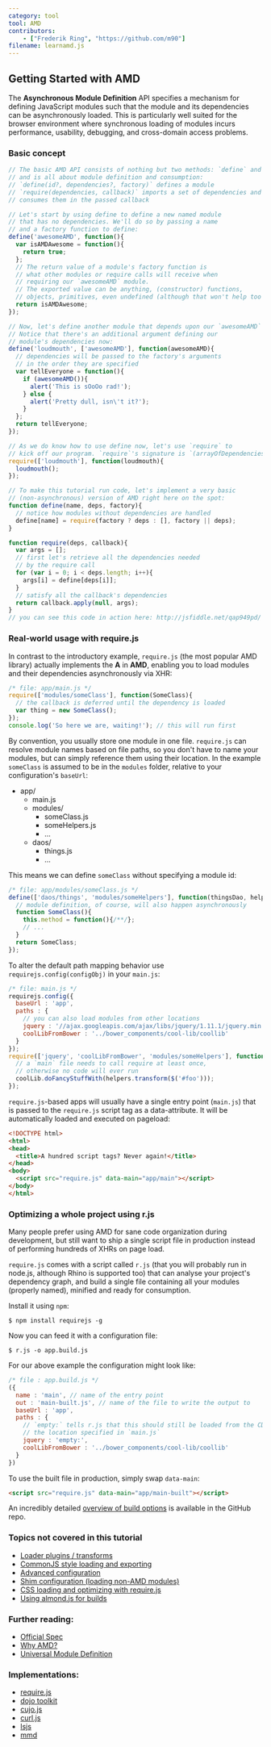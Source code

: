 ```yaml
---
category: tool
tool: AMD
contributors:
    - ["Frederik Ring", "https://github.com/m90"]
filename: learnamd.js
---
```


## Getting Started with AMD

The **Asynchronous Module Definition** API specifies a mechanism for defining
JavaScript modules such that the module and its dependencies can be asynchronously
loaded. This is particularly well suited for the browser environment where
synchronous loading of modules incurs performance, usability, debugging, and
cross-domain access problems.

### Basic concept

```javascript
// The basic AMD API consists of nothing but two methods: `define` and `require`
// and is all about module definition and consumption:
// `define(id?, dependencies?, factory)` defines a module
// `require(dependencies, callback)` imports a set of dependencies and
// consumes them in the passed callback

// Let's start by using define to define a new named module
// that has no dependencies. We'll do so by passing a name
// and a factory function to define:
define('awesomeAMD', function(){
  var isAMDAwesome = function(){
    return true;
  };
  // The return value of a module's factory function is
  // what other modules or require calls will receive when
  // requiring our `awesomeAMD` module.
  // The exported value can be anything, (constructor) functions,
  // objects, primitives, even undefined (although that won't help too much).
  return isAMDAwesome;
});

// Now, let's define another module that depends upon our `awesomeAMD` module.
// Notice that there's an additional argument defining our
// module's dependencies now:
define('loudmouth', ['awesomeAMD'], function(awesomeAMD){
  // dependencies will be passed to the factory's arguments
  // in the order they are specified
  var tellEveryone = function(){
    if (awesomeAMD()){
      alert('This is sOoOo rad!');
    } else {
      alert('Pretty dull, isn\'t it?');
    }
  };
  return tellEveryone;
});

// As we do know how to use define now, let's use `require` to
// kick off our program. `require`'s signature is `(arrayOfDependencies, callback)`.
require(['loudmouth'], function(loudmouth){
  loudmouth();
});

// To make this tutorial run code, let's implement a very basic
// (non-asynchronous) version of AMD right here on the spot:
function define(name, deps, factory){
  // notice how modules without dependencies are handled
  define[name] = require(factory ? deps : [], factory || deps);
}

function require(deps, callback){
  var args = [];
  // first let's retrieve all the dependencies needed
  // by the require call
  for (var i = 0; i < deps.length; i++){
    args[i] = define[deps[i]];
  }
  // satisfy all the callback's dependencies
  return callback.apply(null, args);
}
// you can see this code in action here: http://jsfiddle.net/qap949pd/
```

### Real-world usage with require.js

In contrast to the introductory example, `require.js` (the most popular AMD library) actually implements the **A** in **AMD**, enabling you to load modules and their dependencies asynchronously via XHR:

```javascript
/* file: app/main.js */
require(['modules/someClass'], function(SomeClass){
  // the callback is deferred until the dependency is loaded
  var thing = new SomeClass();
});
console.log('So here we are, waiting!'); // this will run first
```

By convention, you usually store one module in one file. `require.js` can resolve module names based on file paths, so you don't have to name your modules, but can simply reference them using their location. In the example `someClass` is assumed to be in the `modules` folder, relative to your configuration's `baseUrl`:

* app/
  * main.js
  * modules/
    * someClass.js
    * someHelpers.js
    * ...
  * daos/
    * things.js
    * ...

This means we can define `someClass` without specifying a module id:

```javascript
/* file: app/modules/someClass.js */
define(['daos/things', 'modules/someHelpers'], function(thingsDao, helpers){
  // module definition, of course, will also happen asynchronously
  function SomeClass(){
    this.method = function(){/**/};
    // ...
  }
  return SomeClass;
});
```

To alter the default path mapping behavior use `requirejs.config(configObj)` in your `main.js`:

```javascript
/* file: main.js */
requirejs.config({
  baseUrl : 'app',
  paths : {
    // you can also load modules from other locations
    jquery : '//ajax.googleapis.com/ajax/libs/jquery/1.11.1/jquery.min',
    coolLibFromBower : '../bower_components/cool-lib/coollib'
  }
});
require(['jquery', 'coolLibFromBower', 'modules/someHelpers'], function($, coolLib, helpers){
  // a `main` file needs to call require at least once,
  // otherwise no code will ever run
  coolLib.doFancyStuffWith(helpers.transform($('#foo')));
});
```

`require.js`-based apps will usually have a single entry point (`main.js`) that is passed to the `require.js` script tag as a data-attribute. It will be automatically loaded and executed on pageload:

```html
<!DOCTYPE html>
<html>
<head>
  <title>A hundred script tags? Never again!</title>
</head>
<body>
  <script src="require.js" data-main="app/main"></script>
</body>
</html>
```

### Optimizing a whole project using r.js

Many people prefer using AMD for sane code organization during development, but still want to ship a single script file in production instead of performing hundreds of XHRs on page load.

`require.js` comes with a script called `r.js` (that you will probably run in node.js, although Rhino is supported too) that can analyse your project's dependency graph, and build a single file containing all your modules (properly named), minified and ready for consumption.

Install it using `npm`:

```shell
$ npm install requirejs -g
```

Now you can feed it with a configuration file:

```shell
$ r.js -o app.build.js
```

For our above example the configuration might look like:

```javascript
/* file : app.build.js */
({
  name : 'main', // name of the entry point
  out : 'main-built.js', // name of the file to write the output to
  baseUrl : 'app',
  paths : {
    // `empty:` tells r.js that this should still be loaded from the CDN, using
    // the location specified in `main.js`
    jquery : 'empty:',
    coolLibFromBower : '../bower_components/cool-lib/coollib'
  }
})
```

To use the built file in production, simply swap `data-main`:

```html
<script src="require.js" data-main="app/main-built"></script>
```

An incredibly detailed [overview of build options](https://github.com/jrburke/r.js/blob/master/build/example.build.js) is available in the GitHub repo.

### Topics not covered in this tutorial
* [Loader plugins / transforms](http://requirejs.org/docs/plugins.html)
* [CommonJS style loading and exporting](http://requirejs.org/docs/commonjs.html)
* [Advanced configuration](http://requirejs.org/docs/api.html#config)
* [Shim configuration (loading non-AMD modules)](http://requirejs.org/docs/api.html#config-shim)
* [CSS loading and optimizing with require.js](http://requirejs.org/docs/optimization.html#onecss)
* [Using almond.js for builds](https://github.com/jrburke/almond)

### Further reading:

* [Official Spec](https://github.com/amdjs/amdjs-api/wiki/AMD)
* [Why AMD?](http://requirejs.org/docs/whyamd.html)
* [Universal Module Definition](https://github.com/umdjs/umd)

### Implementations:

* [require.js](http://requirejs.org)
* [dojo toolkit](http://dojotoolkit.org/documentation/tutorials/1.9/modules/)
* [cujo.js](http://cujojs.com/)
* [curl.js](https://github.com/cujojs/curl)
* [lsjs](https://github.com/zazl/lsjs)
* [mmd](https://github.com/alexlawrence/mmd)
